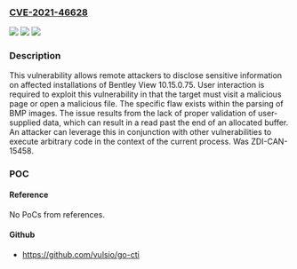 ### [CVE-2021-46628](https://cve.mitre.org/cgi-bin/cvename.cgi?name=CVE-2021-46628)
![](https://img.shields.io/static/v1?label=Product&message=View&color=blue)
![](https://img.shields.io/static/v1?label=Version&message=n%2Fa&color=blue)
![](https://img.shields.io/static/v1?label=Vulnerability&message=CWE-125%3A%20Out-of-bounds%20Read&color=brighgreen)

### Description

This vulnerability allows remote attackers to disclose sensitive information on affected installations of Bentley View 10.15.0.75. User interaction is required to exploit this vulnerability in that the target must visit a malicious page or open a malicious file. The specific flaw exists within the parsing of BMP images. The issue results from the lack of proper validation of user-supplied data, which can result in a read past the end of an allocated buffer. An attacker can leverage this in conjunction with other vulnerabilities to execute arbitrary code in the context of the current process. Was ZDI-CAN-15458.

### POC

#### Reference
No PoCs from references.

#### Github
- https://github.com/vulsio/go-cti

